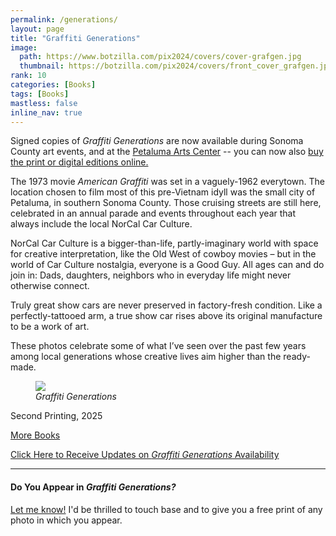 ```yaml
---
permalink: /generations/
layout: page
title: "Graffiti Generations"
image:
  path: https://www.botzilla.com/pix2024/covers/cover-grafgen.jpg
  thumbnail: https://botzilla.com/pix2024/covers/front_cover_grafgen.jpg
rank: 10
categories: [Books]
tags: [Books]
mastless: false
inline_nav: true
---
```


<p class="notice">Signed copies of <i>Graffiti Generations</i> are now available during Sonoma County art events, and at the <a href="https://www.petalumaartscenter.org/" target="_blank">Petaluma Arts Center</a> -- you can now also <a href="https://www.magcloud.com/browse/issue/2824167?__r=97979" target="_blank">buy the print or digital editions online.</a></p>

The 1973 movie _American Graffiti_ was set in a vaguely-1962 everytown. The location chosen to film most of this pre-Vietnam idyll was the small city of Petaluma, in southern Sonoma County. Those cruising streets are still here, celebrated in an annual parade and events throughout each year that always include the local NorCal Car Culture.

NorCal Car Culture is a bigger-than-life, partly-imaginary world with space for creative interpretation, like the Old West of cowboy movies – but in the world of Car Culture nostalgia, everyone is a Good Guy. All ages can and do join in: Dads, daughters, neighbors who in everyday life might never otherwise connect.

Truly great show cars are never preserved in factory-fresh condition. Like a perfectly-tattooed arm, a true show car rises above its original manufacture to be a work of art.

These photos celebrate some of what I’ve seen over the past few years among local generations whose creative lives aim higher than the ready-made.

<figure class="align-center">
<a href="{{ site.url}}/generations"><img src="https://www.botzilla.com/pix2024/covers/generations-digest-1.jpg"></a>
<figcaption><i>Graffiti Generations</i></figcaption>
</figure>


Second Printing, 2025<!-- <br/>ISBN: 9798881455224 -->


<a href="{{ site.url }}/book24">More Books</a>

<a class="btn btn--info btn--large" href="mailto:kevin+books@vumondo.com?subject=Please%20Keep%20Me%20Updated%20about%20%22Grafitti%20Generations&body=Let%20me%20know%20about%20updates%20on%20sale%20and%20availability%20of%20your%20book%20%22Graffiti%20Generations.%22%0A%0AThanks%21">Click Here to Receive Updates on _Graffiti Generations_ Availability</a>

<!--
<div style="width:615px;background:#F6F6F6;border:7px solid #F6F6F6;-moz-border-radius:4px;-webkit-border-radius:4px; color: #383131;font-family:'Trebuchet MS', Trebuchet, Sans-Serif;"">    <a href="https://www.magcloud.com/browse/issue/2824167?__r=97979" target="_blank" class="test_navToIssue">      <img src="https://s3.amazonaws.com/storage.magcloud.com/image/cd8e68b14a590f4881075e7409130ff4.jpg" style="max-width:308px;margin-right:15px;float:left;border:0;" alt="Graffiti Generations - 50 Years" />    </a>    <div style="width:275px;float:left;">      <div style="margin: 10px 0 0 0;">        <h3 style="margin:0;font-size:18px;line-height:21px;font-family:'Trebuchet MS', Trebuchet, Sans-Serif">          <a href="https://www.magcloud.com/browse/issue/2824167?__r=97979" target="_blank" style="color:#0E467D;text-decoration: none;font-weight:bold;" class="test_navToIssue">            Graffiti Generations - 50 Years          </a>        </h3>      </div>      <div style="margin:10px 0 0 0;font-size:11px;line-height:21px;font-family:Verdana, Arial, Sans-Serif">        <p style="margin:0">          By <a href='https://www.magcloud.com/user/bjorke'  target='_blank' class='test_navToUserHome'>Kevin Bjorke</a>                    </p>        <p style="margin:0">          32 pages, published 6/28/2025         </p>      </div>      <div style="margin:10px 0 0 0;font-size:13px;line-height:21px;">        American car collectors and their families converge annually near the shooting locations of the film AMERICAN GRAFFITI, now fifty years old.      </div>      <div style="margin:0;">        <a href="https://www.magcloud.com/browse/issue/2824167?__r=97979" target="_blank" class="test_navToIssue">          <img src="https://www.magcloud.com/resource/Image/medium_widget_foot" alt="Find out more on MagCloud" border="0" style="margin:19px 0 6px 0;border:0;" />        </a>      </div></div><div style="clear:both;"></div></div>
-->
<hr />

#### Do You Appear in <i>Graffiti Generations?</i>

<a href="mailto:kevin+books@vumondo.com?subject=I%20Appear%20in%20%22Grafitti%20Generations&body=Hi,%20I%20would %20love%20a%20free%20print...%0A%0AThanks%21">Let me know!</a> I'd be thrilled to touch base and to give you a free print of any photo in which you appear.

<!-- <div class="btn btn--success btn--x-large">Blah</div> -->

<!-- <figure class="align-center">
<img src="https://www.botzilla.com/pix2022/havana2017/bjorke_Cuba_KBXP7766.jpg">
<figcaption>North Wind on the <i>Malecón</i></figcaption>
</figure>

<a href="{{ site.url }}/page/Havana-Caged-Bouquet.html">Selected photos from this project</a> -->
